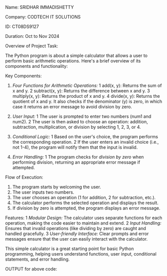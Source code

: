 Name: SRIDHAR IMMADISHETTY

Company: CODTECH IT SOLUTIONS

ID: CT08DS9127

Duration: Oct to Nov 2024


Overview of Project Task:

The Python program is about a simple calculator that allows a user to perform basic arithmetic operations. Here's a brief overview of its components and functionality:

Key Components:
1. *Four Functions for Arithmetic Operations:*
   1 add(x, y): Returns the sum of x and y.
   2 subtract(x, y): Returns the difference between x and y.
   3 multiply(x, y): Returns the product of x and y.
   4 divide(x, y): Returns the quotient of x and y. It also checks if the denominator (y) is zero, in which case it returns an error message to avoid division by zero.

2. *User Input:*
   1 The user is prompted to enter two numbers (num1 and num2).
   2 The user is then asked to choose an operation: addition, subtraction, multiplication, or division by selecting 1, 2, 3, or 4.

3. *Conditional Logic:*
   1 Based on the user's choice, the program performs the corresponding operation.
   2 If the user enters an invalid choice (i.e., not 1-4), the program will notify them that the input is invalid.

4. *Error Handling:*
   1 The program checks for *division by zero* when performing division, returning an appropriate error message if attempted.

Flow of Execution:
1. The program starts by welcoming the user.
2. The user inputs two numbers.
3. The user chooses an operation (1 for addition, 2 for subtraction, etc.).
4. The calculator performs the selected operation and displays the result.
5. If division by zero is attempted, the program displays an error message.

Features:
1 *Modular Design:* The calculator uses separate functions for each operation, making the code easier to maintain and extend.
2 *Input Handling:* Ensures that invalid operations (like dividing by zero) are caught and handled gracefully.
3 *User-friendly Interface:* Clear prompts and error messages ensure that the user can easily interact with the calculator.

This simple calculator is a great starting point for basic Python programming, helping users understand functions, user input, conditional statements, and error handling.

OUTPUT for above code:
